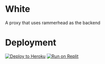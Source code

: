 # White 
A  proxy that uses rammerhead as the backend



# Deployment
<a target="_blank" href="https://heroku.com/deploy/?template=[[https://github.com/AstralService/Coffee-Proxy](https://github.com/Kardna/White)]](https://heroku.com/deploy?template=https://github.com/Kardna/White)"><img alt="Deploy to Heroku" src="https://raw.githubusercontent.com/BinBashBanana/deploy-buttons/master/buttons/remade/heroku.svg"></a>
<a target="_blank" href="https://replit.com/github/Kardna/White"><img alt="Run on Replit" src="https://raw.githubusercontent.com/BinBashBanana/deploy-buttons/master/buttons/remade/replit.svg"></a>
